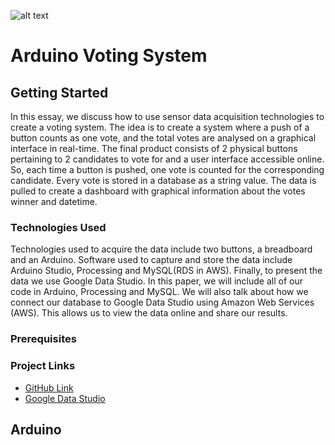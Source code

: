 ![alt text](http://url/to/img.png)

# Arduino Voting System

## Getting Started

In this essay, we discuss how to use sensor data acquisition technologies to create a voting system. The idea is to create a system where a push of a button counts as one vote, and the total votes are analysed on a graphical interface in real-time. The final product consists of 2 physical buttons pertaining to 2 candidates to vote for and a user interface accessible online. So, each time a button is pushed, one vote is counted for the corresponding candidate. Every vote is stored in a database as a string value. The data is pulled to create a dashboard with graphical information about the votes winner and datetime. 

### Technologies Used

Technologies used to acquire the data include two buttons, a breadboard and an Arduino. Software used to capture and store the data include Arduino Studio, Processing and MySQL(RDS in AWS). Finally, to present the data we use Google Data Studio. In this paper, we will include all of our code in Arduino, Processing and MySQL. We will also talk about how we connect our database to Google Data Studio using Amazon Web Services (AWS). This allows us to view the data online and share our results.
### Prerequisites

### Project Links 

* [GitHub Link](https://github.com/sundios/voting)
* [Google Data Studio](https://datastudio.google.com/reporting/54176bc4-e6e7-4039-a16e-2c8e67635847)


## Arduino

